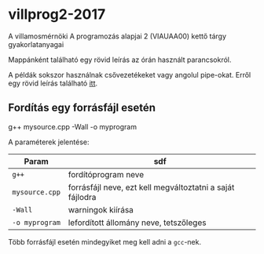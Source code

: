 # villprog2-2017

A villamosmérnöki A programozás alapjai 2 (VIAUAA00) kettő tárgy gyakorlatanyagai

Mappánként található egy rövid leírás az órán használt parancsokról.

A példák sokszor használnak csővezetékeket vagy angolul pipe-okat.
Erről egy rövid leírás található
[itt](http://ryanstutorials.net/linuxtutorial/piping.php).

## Fordítás egy forrásfájl esetén

   g++ mysource.cpp -Wall -o myprogram

A paraméterek jelentése:

|  Param | sdf |
| ----- | ----- |
| `g++` | fordítóprogram neve |
| `mysource.cpp` | forrásfájl neve, ezt kell megváltoztatni a saját fájlodra |
| `-Wall` | warningok kiírása |
| `-o myprogram` | lefordított állomány neve, tetszőleges |

Több forrásfájl esetén mindegyiket meg kell adni a `gcc`-nek.
